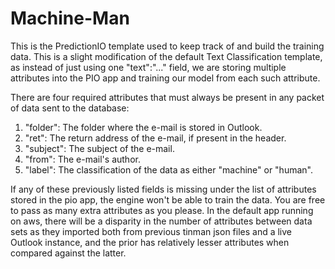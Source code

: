 # Machine-Man
This is the PredictionIO template used to keep track of and build the training data. This is a slight modification of the default Text Classification template, as instead of just using one "text":"..." field, we are storing multiple attributes into the PIO app and training our model from each such attribute.

There are four required attributes that must always be present in any packet of data sent to the database:
  1. "folder": The folder where the e-mail is stored in Outlook.
  2. "ret": The return address of the e-mail, if present in the header.
  3. "subject": The subject of the e-mail.
  4. "from": The e-mail's author.
  5. "label": The classification of the data as either "machine" or "human".

If any of these previously listed fields is missing under the list of attributes stored in the pio app, the engine won't be able to train the data. You are free to pass as many extra attributes as you please. In the default app running on aws, there will be a disparity in the number of attributes between data sets as they imported both from previous tinman json files and a live Outlook instance, and the prior has relatively lesser attributes when compared against the latter.

